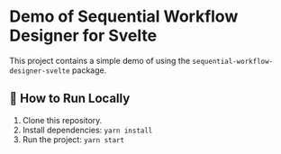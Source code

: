 # Demo of Sequential Workflow Designer for Svelte

This project contains a simple demo of using the `sequential-workflow-designer-svelte` package.

## 🚀 How to Run Locally

1. Clone this repository.
2. Install dependencies: `yarn install`
3. Run the project: `yarn start`
